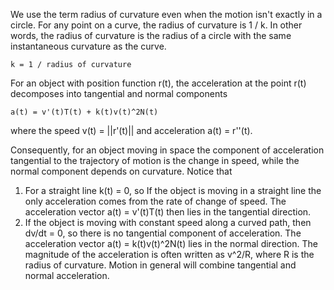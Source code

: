 We use the term radius of curvature even when the motion isn't exactly in a circle. For any point on a curve, the radius of curvature is 1 / k. In other words, the radius of curvature is the radius of a circle with the same instantaneous curvature as the curve.

    k = 1 / radius of curvature

For an object with position function r(t),
the acceleration at the point r(t) decomposes into tangential and normal components

    a(t) = v'(t)T(t) + k(t)v(t)^2N(t)

where the speed v(t) = ||r'(t)|| and acceleration a(t) = r''(t).

Consequently, for an object moving in space the component of acceleration tangential to the trajectory of motion is the change in speed, while the normal component depends on curvature. Notice that

1. For a straight line k(t) = 0, so If the object is moving in a straight line the only acceleration comes from the rate of change of speed. The acceleration vector a(t) = v'(t)T(t) then lies in the tangential direction.
2. If the object is moving with constant speed along a curved path, then dv/dt = 0, so there is no tangential component of acceleration. The acceleration vector a(t) = k(t)v(t)^2N(t) lies in the normal direction. The magnitude of the acceleration is often written as v^2/R, where R is the radius of curvature.
Motion in general will combine tangential and normal acceleration.
